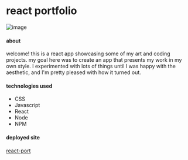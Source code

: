 # react portfolio

![image](https://user-images.githubusercontent.com/98507912/184550877-fa5b6354-b56e-45e9-aff5-8e08957ffde8.png)

#### about
welcome! this is a react app showcasing some of my art and coding projects.  my goal here was to create an app that presents my work in my own style.  I experimented with lots of things until I was happy with the aesthetic, and I'm pretty pleased with how it turned out.

#### technologies used
* CSS
* Javascript
* React
* Node
* NPM 

#### deployed site
[react-port](https://jennaanderson00.github.io/react-port/)
